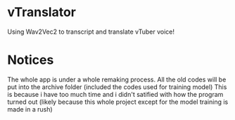 
# vTranslator 

Using Wav2Vec2 to transcript and translate vTuber voice!

# Notices

The whole app is under a whole remaking process.
All the old codes will be put into the archive folder (included the codes used for training model)
This is because i have too much time and i didn't satified with how the program turned out (likely because this whole project except for the model training is made in a rush)


